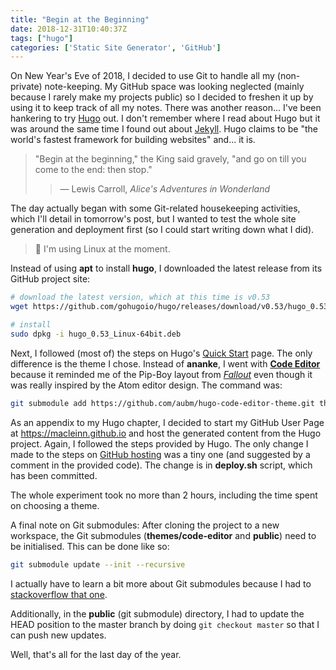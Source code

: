 ```yaml
---
title: "Begin at the Beginning"
date: 2018-12-31T10:40:37Z
tags: ["hugo"]
categories: ['Static Site Generator', 'GitHub']
---
```


On New Year's Eve of 2018, I decided to use Git to handle all my (non-private) note-keeping. My GitHub space was looking neglected (mainly because I rarely make my projects public) so I decided to freshen it up by using it to keep track of all my notes. There was another reason... I've been hankering to try [Hugo](https://gohugo.io/) out. I don't remember where I read about Hugo but it was around the same time I found out about [Jekyll](https://jekyllrb.com/). Hugo claims to be "the world's fastest framework for building websites" and... it is.

> "Begin at the beginning," the King said gravely, "and go on till you come to the end: then stop."
>
>> &mdash; Lewis Carroll, _Alice's Adventures in Wonderland_

The day actually began with some Git-related housekeeping activities, which I'll detail in tomorrow's post, but I wanted to test the whole site generation and deployment first (so I could start writing down what I did).

> :thought_balloon: I'm using Linux at the moment.

Instead of using __apt__ to install __hugo__, I downloaded the latest release from its GitHub project site:

```bash
# download the latest version, which at this time is v0.53
wget https://github.com/gohugoio/hugo/releases/download/v0.53/hugo_0.53_Linux-64bit.deb

# install
sudo dpkg -i hugo_0.53_Linux-64bit.deb
```

Next, I followed (most of) the steps on Hugo's [Quick Start](https://gohugo.io/getting-started/quick-start/) page. The only difference is the theme I chose. Instead of __ananke__, I went with [__Code Editor__](https://themes.gohugo.io/hugo-code-editor-theme/) because it reminded me of the Pip-Boy layout from [_Fallout_](https://en.wikipedia.org/wiki/Fallout_(series)) even though it was really inspired by the Atom editor design. The command was:

```bash
git submodule add https://github.com/aubm/hugo-code-editor-theme.git themes/code-editor
```

As an appendix to my Hugo chapter, I decided to start my GitHub User Page at https://macleinn.github.io and host the generated content from the Hugo project. Again, I followed the steps provided by Hugo. The only change I made to the steps on [GitHub hosting](https://gohugo.io/hosting-and-deployment/hosting-on-github/) was a tiny one (and suggested by a comment in the provided code). The change is in __deploy.sh__ script, which has been committed.

The whole experiment took no more than 2 hours, including the time spent on choosing a theme.

A final note on Git submodules: After cloning the project to a new workspace, the Git submodules (__themes/code-editor__ and __public__) need to be initialised. This can be done like so:

```bash
git submodule update --init --recursive
```

I actually have to learn a bit more about Git submodules because I had to [stackoverflow that one](https://stackoverflow.com/questions/1030169/easy-way-to-pull-latest-of-all-git-submodules).

Additionally, in the __public__ (git submodule) directory, I had to update the HEAD position to the master branch by doing `git checkout master` so that I can push new updates.

Well, that's all for the last day of the year.
